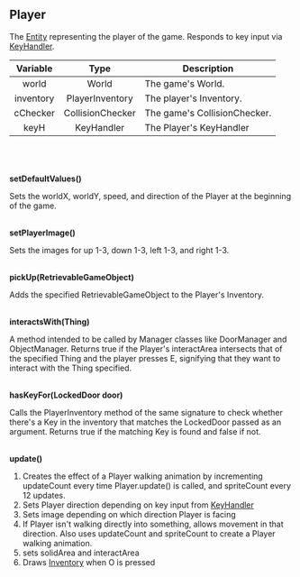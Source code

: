 ## Player

The [Entity](entity.md) representing the player of the game. Responds to key input via [KeyHandler](keyhandler.md).

|  Variable  |       Type       | Description                                                                                                |
|:----------:|:----------------:|------------------------------------------------------------------------------------------------------------|
|   world    |      World       | The game's World.                                                                                          |
| inventory  | PlayerInventory  | The player's Inventory.                                                                                    |
|  cChecker  | CollisionChecker | The game's CollisionChecker.                                                                               |
|    keyH    |    KeyHandler    | The Player's KeyHandler                                                                                    |

\
\
\
__setDefaultValues()__

Sets the worldX, worldY, speed, and direction of the Player at the beginning of the game.

\
__setPlayerImage()__

Sets the images for up 1-3, down 1-3, left 1-3, and right 1-3.

\
__pickUp(RetrievableGameObject)__

Adds the specified RetrievableGameObject to the Player's Inventory.

\
__interactsWith(Thing)__

A method intended to be called by Manager classes like DoorManager and ObjectManager. Returns true if the Player's interactArea intersects that of the specified Thing
and the player presses E, signifying that they want to interact with the Thing specified.

\
__hasKeyFor(LockedDoor door)__

Calls the PlayerInventory method of the same signature to check whether there's a Key in the inventory that
matches the LockedDoor passed as an argument. Returns true if the matching Key is found and false if not.

\
__update()__

1. Creates the effect of a Player walking animation by incrementing updateCount every time Player.update() is called, and spriteCount every 12 updates.
2. Sets Player direction depending on key input from [KeyHandler](keyhandler.md)
3. Sets image depending on which direction Player is facing
4. If Player isn't walking directly into something, allows movement in that direction. Also uses updateCount and spriteCount to create a Player walking animation.
5. sets solidArea and interactArea 
6. Draws [Inventory](inventory.md) when O is pressed